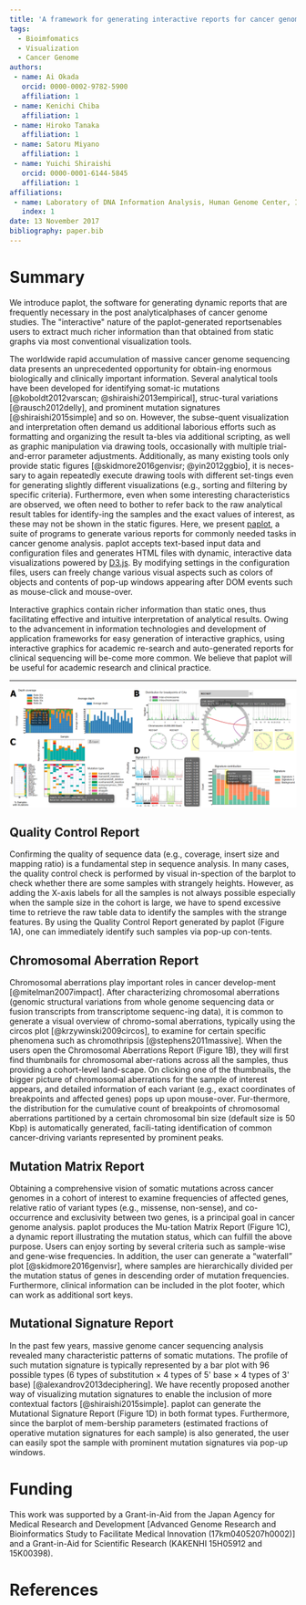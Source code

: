 ```yaml
---
title: 'A framework for generating interactive reports for cancer genome analysis'
tags:
  - Bioimfomatics
  - Visualization
  - Cancer Genome
authors:
 - name: Ai Okada
   orcid: 0000-0002-9782-5900
   affiliation: 1
 - name: Kenichi Chiba
   affiliation: 1
 - name: Hiroko Tanaka
   affiliation: 1
 - name: Satoru Miyano
   affiliation: 1
 - name: Yuichi Shiraishi
   orcid: 0000-0001-6144-5845
   affiliation: 1
affiliations:
 - name: Laboratory of DNA Information Analysis, Human Genome Center, Institute of Medical Science, The University of Tokyo, Tokyo, Japan
   index: 1
date: 13 November 2017
bibliography: paper.bib
---
```


# Summary

We introduce paplot, the software for generating dynamic reports that are frequently necessary in the post analyticalphases of cancer genome studies. The "interactive" nature of the paplot-generated reportsenables users to extract much richer information than that obtained from static graphs via most conventional visualization tools.

The worldwide rapid accumulation of massive cancer genome sequencing data presents an unprecedented opportunity for obtain-ing enormous biologically and clinically important information. Several analytical tools have been developed for identifying somat-ic mutations [@koboldt2012varscan; @shiraishi2013empirical], struc-tural variations [@rausch2012delly], and prominent mutation signatures [@shiraishi2015simple] and so on. 
However, the subse-quent visualization and interpretation often demand us additional laborious efforts such as formatting and organizing the result ta-bles via additional scripting, as well as graphic manipulation via drawing tools, occasionally with multiple trial-and-error parameter adjustments. 
Additionally, as many existing tools only provide static figures [@skidmore2016genvisr; @yin2012ggbio], it is neces-sary to again repeatedly execute drawing tools with different set-tings even for generating slightly different visualizations (e.g., sorting and filtering by specific criteria). 
Furthermore, even when some interesting characteristics are observed, we often need to bother to refer back to the raw analytical result tables for identify-ing the samples and the exact values of interest, as these may not be shown in the static figures.
Here, we present [paplot](https://github.com/Genomon-Project/paplot), a suite of programs to generate various reports for commonly needed tasks in cancer genome analysis. 
paplot accepts text-based input data and configuration files and generates HTML files with dynamic, interactive data visualizations powered by [D3.js](https://d3js.org). 
By modifying settings in the configuration files, users can freely change various visual aspects such as colors of objects and contents of pop-up windows appearing after DOM events such as mouse-click and mouse-over.

Interactive graphics contain richer information than static ones, thus facilitating effective and intuitive interpretation of analytical results. 
Owing to the advancement in information technologies and development of application frameworks for easy generation of interactive graphics, using interactive graphics for academic re-search and auto-generated reports for clinical sequencing will be-come more common. 
We believe that paplot will be useful for academic research and clinical practice.

---

![Example of interactive reports created by paplot. (A) Quality Control Report. (B) Chromosomal Aberration Report. (C) Mutation Matrix Report. (D) Mutational Signature Report.](graphs.png)

## Quality Control Report

Confirming the quality of sequence data (e.g., coverage, insert size and mapping ratio) is a fundamental step in sequence analysis. In many cases, the quality control check is performed by visual in-spection of the barplot to check whether there are some samples with strangely heights. However, as adding the X-axis labels for all the samples is not always possible especially when the sample size in the cohort is large, we have to spend excessive time to retrieve the raw table data to identify the samples with the strange features. By using the Quality Control Report generated by paplot (Figure 1A), one can immediately identify such samples via pop-up con-tents.

## Chromosomal Aberration Report

Chromosomal aberrations play important roles in cancer develop-ment [@mitelman2007impact]. 
After characterizing chromosomal aberrations (genomic structural variations from whole genome sequencing data or fusion transcripts from transcriptome sequenc-ing data), it is common to generate a visual overview of chromo-somal aberrations, typically using the circos plot [@krzywinski2009circos], to examine for certain specific phenomena such as chromothripsis [@stephens2011massive]. 
When the users open the Chromosomal Aberrations Report (Figure 1B), they will first find thumbnails for chromosomal aber-rations across all the samples, thus providing a cohort-level land-scape. 
On clicking one of the thumbnails, the bigger picture of chromosomal aberrations for the sample of interest appears, and detailed information of each variant (e.g., exact coordinates of breakpoints and affected genes) pops up upon mouse-over. 
Fur-thermore, the distribution for the cumulative count of breakpoints of chromosomal aberrations partitioned by a certain chromosomal bin size (default size is 50 Kbp) is automatically generated, facili-tating identification of common cancer-driving variants represented by prominent peaks. 

## Mutation Matrix Report

Obtaining a comprehensive vision of somatic mutations across cancer genomes in a cohort of interest to examine frequencies of affected genes, relative ratio of variant types (e.g., missense, non-sense), and co-occurrence and exclusivity between two genes, is a principal goal in cancer genome analysis. 
paplot produces the Mu-tation Matrix Report (Figure 1C), a dynamic report illustrating the mutation status, which can fulfill the above purpose. Users can enjoy sorting by several criteria such as sample-wise and gene-wise frequencies. 
In addition, the user can generate a “waterfall” plot [@skidmore2016genvisr], where samples are hierarchically divided per the mutation status of genes in descending order of mutation frequencies. 
Furthermore, clinical information can be included in the plot footer, which can work as additional sort keys.

## Mutational Signature Report

In the past few years, massive genome cancer sequencing analysis revealed many characteristic patterns of somatic mutations. The profile of such mutation signature is typically represented by a bar plot with 96 possible types (6 types of substitution × 4 types of 5' base × 4 types of 3' base) [@alexandrov2013deciphering]. 
We have recently proposed another way of visualizing mutation signatures to enable the inclusion of more contextual factors [@shiraishi2015simple]. 
paplot can generate the Mutational Signature Report (Figure 1D) in both format types. Furthermore, since the barplot of mem-bership parameters (estimated fractions of operative mutation signatures for each sample) is also generated, the user can easily spot the sample with prominent mutation signatures via pop-up windows.

# Funding

This work was supported by a Grant-in-Aid from the Japan Agency for Medical Research and Development [Advanced Genome Research and Bioinformatics Study to Facilitate Medical Innovation (17km0405207h0002)] and a Grant-in-Aid for Scientific Research (KAKENHI 15H05912 and 15K00398). 

# References
